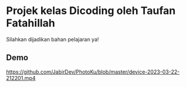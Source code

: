 # Projek kelas Dicoding oleh Taufan Fatahillah

Silahkan dijadikan bahan pelajaran ya!

## Demo
https://github.com/JabirDev/PhotoKu/blob/master/device-2023-03-22-212201.mp4
